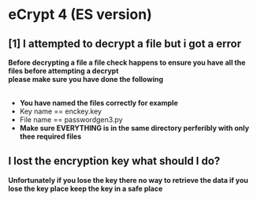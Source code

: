 <h1>eCrypt 4 (ES version)</h1>

<h2>[1] I attempted to decrypt a file but i got a error</h2>
<b>Before decrypting a file a file check happens to ensure you have all the files before attempting a decrypt<br>please make sure you have done the following</b>
<ul><br>
<li><b>You have named the files correctly for example</b></li>
<li>Key name == enckey.key</li>
<li>File name == passwordgen3.py</li>
<li><b>Make sure EVERYTHING is in the same directory perferibly with only thee required files</b></li>
</ul>
<h2>I lost the encryption key what should I do?</h2>
<b>Unfortunately if you lose the key there no way to retrieve the data if you lose the key place keep the key in a safe place</b>
